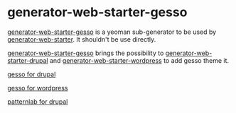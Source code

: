 generator-web-starter-gesso
===========================

[generator-web-starter-gesso](https://github.com/forumone/generator-web-starter-gesso/) is a yeoman sub-generator to be used by [generator-web-starter](https://github.com/forumone/generator-web-starter).
It shouldn't be use directly.

[generator-web-starter-gesso](https://github.com/forumone/generator-web-starter-gesso/) brings the possibility to [generator-web-starter-drupal](https://github.com/forumone/generator-web-starter-drupal) and [generator-web-starter-wordpress](https://github.com/forumone/generator-web-starter-wordpress) to add gesso theme it.

[gesso for drupal](https://www.drupal.org/project/gesso)

[gesso for wordpress](https://github.com/forumone/gesso-theme-wordpress)

[patternlab for drupal](https://github.com/dcmouyard/patternlab-php-gesso)